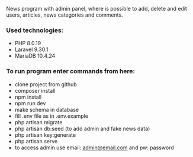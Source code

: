 News program with admin panel, where is possible to add, delete
and edit users, articles, news categories and comments.

### Used technologies:
- PHP 8.0.19
- Laravel 9.30.1
- MariaDB 10.4.24

### To run program enter commands from here:
- clone project from github
- composer install
- npm install
- npm run dev
- make schema in database
- fill .env file as in .env.example
- php artisan migrate
- php artisan db:seed (to add admin and fake news data)
- php artisan key:generate
- php artisan serve
- to access admin use email: admin@email.com and pw: password
